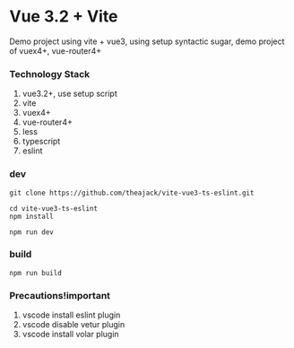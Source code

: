 # Vue 3.2 + Vite

Demo project using vite + vue3, using setup syntactic sugar, demo project of vuex4+, vue-router4+

### Technology Stack

1. vue3.2+, use setup script
2. vite
3. vuex4+
4. vue-router4+
5. less
6. typescript
7. eslint

### dev

```
git clone https://github.com/theajack/vite-vue3-ts-eslint.git

cd vite-vue3-ts-eslint
npm install

npm run dev
```

### build

```
npm run build
```

### Precautions!important

1. vscode install eslint plugin
2. vscode disable vetur plugin
3. vscode install volar plugin